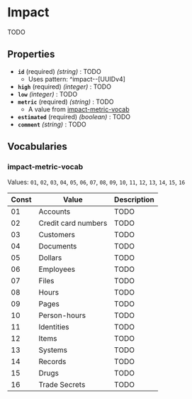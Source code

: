 # Impact
TODO

## Properties
- **`id`** (required) *(string)* : TODO
	- Uses pattern: ^impact--[UUIDv4]
- **`high`** (required) *(integer)* : TODO
- **`low`** *(integer)* : TODO
- **`metric`** (required) *(string)* : TODO
	- A value from [impact-metric-vocab](#impact-metric-vocab)
- **`estimated`** (required) *(boolean)* : TODO
- **`comment`** *(string)* : TODO

## Vocabularies

### impact-metric-vocab

Values: `01`, `02`, `03`, `04`, `05`, `06`, `07`, `08`, `09`, `10`, `11`, `12`, `13`, `14`, `15`, `16`

| Const | Value | Description |
| --- | --- | --- |
| 01 | Accounts | TODO|
| 02 | Credit card numbers | TODO|
| 03 | Customers | TODO|
| 04 | Documents | TODO|
| 05 | Dollars | TODO|
| 06 | Employees | TODO|
| 07 | Files | TODO|
| 08 | Hours | TODO|
| 09 | Pages | TODO|
| 10 | Person-hours | TODO|
| 11 | Identities | TODO|
| 12 | Items | TODO|
| 13 | Systems | TODO|
| 14 | Records | TODO|
| 15 | Drugs | TODO|
| 16 | Trade Secrets | TODO|
